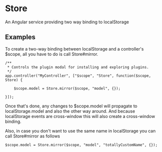 Store
=====

An Angular service providing two way binding to localStorage

Examples
--------

To create a two-way binding between localStorage and a controller's $scope, all you have to do is call Store#mirror.

    /**
     * Controls the plugin modal for installing and exploring plugins.
     */
    app.controller("MyController", ["$scope", "Store", function($scope, Store) {
    
	    $scope.model = Store.mirror($scope, "model", {});
    
    }]);

Once that's done, any changes to $scope.model will propagate to localStorage.model and also the other way around. And because localStorage events are cross-window this will also create a cross-window binding.

Also, in case you don't want to use the same name in localStorage you can call Store#mirror as follows

    $scope.model = Store.mirror($scope, "model", "totallyCustomName", {});
